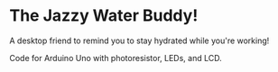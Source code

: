 # The Jazzy Water Buddy!
A desktop friend to remind you to stay hydrated while you're working!

Code for Arduino Uno with photoresistor, LEDs, and LCD.
